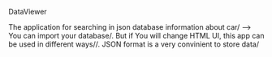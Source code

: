 DataViewer

The application  for searching in json database information about car/ --> You can import your database/.
But if You will change HTML UI, this app can be used in different ways//.
JSON format is a very convinient to store data/

